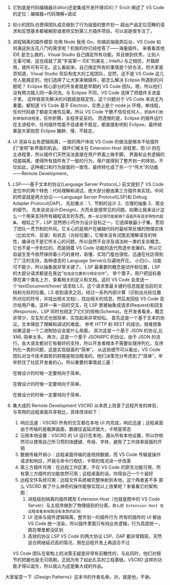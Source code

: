 1. 它到底是代码编辑器(Editor)还是集成开发环境(IDE)？
   Erich 阐述了 VS Code 的定位：编辑器+代码理解+调试
2. 较小的团队也使得团队成员做到了行为层面的整齐划一
   超出产品定位范畴的请求和反馈基本都被婉拒或者转交到第三方插件项目，可以说是很专注了。
3. 进程隔离的插件模型
   你用 Node 我用 Go，你搞前端我弄后台，VS Code 如何满这些五花八门的需求呢？机智的你已经抢答了——海量插件。
   来看看其他 IDE 是怎么做的，Visual Studio 自己搞定所有功能，并且做到优秀，让别人无事可做，这也成就了其“宇宙第一 IDE”的美名；IntelliJ 与之相仿，开箱即用，插件可有可无。这么看起来，自己搞定所有的事情是个好办法，但大家是否知道，Visual Studio 背后有庞大的工程团队，显然，这不是 VS Code 这几号人能搞定的。他们选择了让大家来做插件，那怎么解决 Eclipse 所遇到的问题呢？
   Eclipse 核心部分的开发者就是早期的 VS Code 团队。嗯，所以他们没有两次踏入同一条河流。与 Eclipse 不同，VS Code 选择了把插件关进盒子里。
   这样做首先解决的问题就是稳定性，这个问题对于 VS Code 来说尤为重要。都知道 VS Code 基于 Electron，实质上是个 node.js 环境，单线程，任何代码崩了都是灾难性后果。所以 VS Code 干脆不信任任何人，`把插件们放到单独的进程里`，任你折腾，主程序妥妥的。
   而遗憾的是，Eclipse 的插件运行在主进程中，任何插件性能不佳或者不稳定，都直接影响到 Eclipse，最终结果是大家抱怨 Eclipse 臃肿、慢、不稳定。
4. UI 渲染与业务逻辑隔离，一致的用户体验
   VS Code 的做法是根本不给插件们“发明”新界面的机会。
   插件们被关在 Extension Host 进程里，而 UI 则在主进程里，所以插件们天然没法直接在用户界面上做手脚。
   界面和业务逻辑的彻底隔离，使得所有插件有了一致的行为，用户就得到了整齐划一的体验。不仅如此，这种接口和行为层面的一致性，最终转化成了另一个“伟大”的功能——Remote Development，
5. LSP——基于文本的协议(Language Server Protocol。)
   前文提到了 VS Code 定位中的两个特色：代码理解和调试，绝大部分都由第三方插件来实现，中间的桥梁就是两大协议——Language Server Protocol(LSP)和 Debug Adapter Protocol(DAP)。
   先划重点：1、节制的设计 2、合理的抽象 2、周全的细节。
   先来说说设计(Design)，大而全是很常见的问题。如果让我来设计这么一个用来支持所有编程语言的东西，`第一反应很可能是搞个涵盖所有语言特性的超集。`
   相较之下，LSP 显然把小巧作为设计目标之一，它选择做最小子集，贯彻了团队一贯节制的作风。它关心的是用户在编辑代码时最经常处理的物理实体（比如文件、目录）和状态（光标位置）。它根本没有试图去理解语言的特性，编译也不是它所关心的问题，所以自然不会涉及语法树一类的复杂概念。它也不是一步到位的，而是随着 VS Code 功能的迭代而逐步发展的。所以它自诞生至今依然保持着小巧的身材，易懂，实现门槛也很低，迅速在社区得到了广泛的支持，各种语言的 Language Server(LS)遍地开花。
   小归小，功能可不能少，所以抽象就非常关键了。
   LSP 最重要的概念是动作和位置，LSP 的大部分请求都是在表达”`在指定位置执行规定动作`“。
   举个栗子，用户把鼠标悬停在某个类名上方，查看相关的定义和文档。这时 VS Code 会发送一个'textDocument/hover'请求给 LS，这个请求里最关键的信息就是当前的文档和光标的位置。LS 收到请求之后，经过一系列内部计算（识别出光标位置所对应的符号，并找出相关文档），找出相关的信息，然后发回给 VS Code 显示给用户看。这样一来一回的交互，在 LSP 里被抽象成请求(Request)和回复(Response)，LSP 同时也规定了它们的规格(Schema)。在开发者看来，概念非常少，交互形式也很简单，实现起来非常轻松。
   首先这是一个基于文本的协议，文本降低了理解和调试的难度。
   参考 HTTP 和 REST 的成功，很难想象如果这是一个二进制协议会是什么局面，
   其次这是一个基于 JSON 的协议,比 XML 简单太多。
   再次，这是一个基于 JSONRPC 的协议，由于 JSON 的流行，各大语言都对它有极好的支持，所以开发者根本不需要处理序列化、反序列化一类的问题，这是实现层面的“简单”。
   从这些细节可以看出，VS Code 团队对当今技术趋势的把握是相当精准的，他们决策充分考虑到了“简单”，牢牢抓住了社区开发者的心。所以重要的事情说三遍：

   在做设计的时候一定要倾向于简单。

   在做设计的时候一定要倾向于简单。

   在做设计的时候一定要倾向于简单。

6. 集大成的 Remote Development
   VSCRD 从本质上改善了远程开发的体验，与常用的远程桌面共享相比，具体改进如下：

   1. 响应迅速：VSCRD 所有的交互都在本地 UI 内完成，响应迅速；远程桌面由于传输的是截屏画面，数据往返延迟很大，卡顿是常态
   2. 沿用本地设置：VSCRD 的 UI 运行在本地，遵从所有本地设置，所以你依然可以使用自己所习惯的快捷键、布局、字体，避免了工作效率层面的开销
   3. 数据传输开销小：远程桌面传输的是视频数据，而 VS Code 传输是操作请求和响应，开销与命令行相仿，卡顿的情况进一步改善
   4. 第三方插件可用：在远程工作区里，不仅 VS Code 的原生功能可用，所有第三方插件的功能依然可用；远程桌面的话，你得自己一个个装好
   5. 远程文件系统可用：远程文件系统被完整映射到本地，这个两者差不多
      那么 VSCRD 做了什么神奇的操作能够实现以上效果呢？来看看它的架构图：
      1. 进程级别隔离的插件模型
         Extension Host（也就是图中的 VS Code Server）与主程序做到了物理级别的分离，`那么把 Extension Host 在远程或者本地跑没有本质的区别`
      2. UI 渲染与插件逻辑隔离，整齐划一的插件行为
         所有的插件的 UI 都由 VS Code 统一渲染，所以插件里面只有纯业务逻辑，行为高度统一，跑在哪里都没区别
      3. 高效的协议 LSP
         VS Code 的两大协议 LSP、DAP 都非常精简，天然适合网络延迟高的情况，用在远程开发上再适合不过

   VS Code 团队在架构上的决策无疑是非常有前瞻性的，与此同时，他们对细节的把握也是无可挑剔。正因为有了如此扎实的工程基础，VSCRD 这样的功能才得以诞生，所以我认为这是集大成的作品。

大家留意一下《Design Patterns》这本书的作者名单。对，就是他，不谢。
